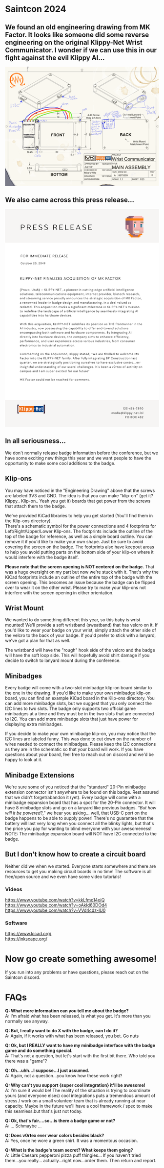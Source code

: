 # Saintcon 2024

## We found an old engineering drawing from MK Factor. It looks like someone did some reverse engineering on the original Klippy-Net Wrist Communicator. I wonder if we can use this in our fight against the evil Klippy AI...

![Engineering Drawing](Images/EngineeringDrawingLeak.png)


## We also came across this press release...

![Press Release](Images/mk-factor-press-release.png)



## In all seriousness...
We don't normally release badge information before the conference, but we have some exciting new things this year and we want people to have the opportunity to make some cool additions to the badge.

## Klip-ons
You may have noticed in the "Engineering Drawing" above that the screws are labeled 3V3 and GND. The idea is that you can make "klip-on" (get it? Klippy.. Klip-on.. Yeah you get it) boards that get power from the screws that attach them to the badge.

We've provided KiCad libraries to help you get started (You'll find them in the Klip-ons directory).  
There's a schematic symbol for the power connections and 4 footprints for Left/Right/Upper/Lower Klip-ons. The footprints include the outline of the top of the badge for reference, as well as a simple board outline. You can remove it if you'd like to make your own shape. Just be sure to avoid covering the screen on the badge. The footprints also have keepout areas to help you avoid putting parts on the bottom side of your klip-on where it would interfere with the badge itself.

<b>Please note that the screen opening is NOT centered on the badge.</b> That was a huge oversight on my part but now we're stuck with it. That's why the KiCad footprints include an outline of the entire top of the badge with the screen opening. This becomes an issue because the badge can be flipped over to wear it on the other wrist. Please try to make your klip-ons not interfere with the screen opening in either orientation.

## Wrist Mount
We wanted to do something different this year, so this baby is wrist mounted! We'll provide a soft wristband (sweatband) that has velcro on it. If you'd like to wear your badge on your wrist, simply attach the other side of the velcro to the back of your badge. If you'd prefer to stick with a lanyard, we've got a plan for that as well.

The wristband will have the "rough" hook side of the velcro and the badge will have the soft loop side. This will hopefully avoid shirt damage if you decide to switch to lanyard mount during the conference.

## Minibadges
Every badge will come with a two-slot minibadge klip-on board similar to the one in the drawing. If you'd like to make your own minibadge klip-on board, you can find an example KiCad board in the Klip-ons directory. You can add more minibadge slots, but we suggest that you only connect the I2C lines to two slots. The badge only supports two official game minibadges at a time and they must be in the two slots that are connected to I2C. You can add more minibadge slots that just have power for displaying extra minibadges.

If you decide to make your own minibadge klip-on, you may notice that the I2C lines are labeled funny. This was done to cut down on the number of wires needed to connect the minibadges. Please keep the I2C connections as they are in the schematic so that your board will work. If you have questions about your board, feel free to reach out on discord and we'd be happy to look at it.

## Minibadge Extensions
We're sure some of you noticed that the "standard" 20-Pin minibadge extension connector isn't anywhere to be found on this badge. Rest assured that we didn't forget/abandon it (yet). Every badge will come with a minibadge expansion board that has a spot for the 20-Pin connector. It will have 8 minibadge slots and go on a lanyard like previous badges. *"But how will it be powered?,"* we hear you asking... well, that USB-C port on the badge happens to be able to supply power! There's no guarantee that the battery will last very long when you connect all the blinky lights, but that's the price you pay for wanting to blind everyone with your awesomeness!  
NOTE: The minibadge expansion board will NOT have I2C connected to the badge.

## But I don't know how to create a circuit board
Neither did we when we started. Everyone starts somewhere and there are resources to get you making circuit boards in no time! The software is all free/open source and we even have some video tutorials! 

### Videos
https://www.youtube.com/watch?v=kkLfmo14oiQ  
https://www.youtube.com/watch?v=oAkId60DOd4  
https://www.youtube.com/watch?v=VVd4cdz-lU0  

### Software
https://www.kicad.org/  
https://inkscape.org/  

# Now go create something awesome!
If you run into any problems or have questions, please reach out on the Saintcon discord.

# FAQs
<b>Q: What more information can you tell me about the badge?</b>  
A: I'm afraid what has been released, is what you get. It's more than you normally see anyway.  

<b>Q: But, I really want to do X with the badge, can I do it?</b>  
A: Again, if it works with what has been released, you bet. Go nuts  

<b>Q: Ok, but I REALLY want to have my minibadge interface with the badge game and do something special.</b>  
A: That's not a question, but let's start with the first bit there. Who told you there was a "game"?  

<b>Q: Oh...uhh...I suppose...I just assumed.</b>  
A: Again, not a question...you know how these work right?  

<b>Q: Why can't you support {super cool integration} it'll be awesome!</b>  
A: I'm sure it would be! The reality of the situation is trying to coordinate yours (and everyone elses) cool integrations puts a tremendous amount of stress / work on a small volunteer team that is already running at near capacity. Maybe in the future we'll have a cool framework / spec to make this seamless.but that's just not today.  

<b>Q: Ok, that's fair....so...is there a badge game or not?</b>  
A: ... Schmaybe ...  

<b>Q: Does v0rtex ever wear colors besides black?</b>  
A: Yes, once he wore a green shirt. It was a momentous occasion.  

<b>Q: What is the badge's team secret? What keeps them going?</b>  
A: Little Caesars pepperoni pizza puff thingies... If you haven't tried them...you really... actually...right now...order them. Then return and report.  
